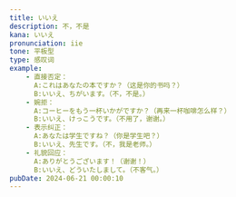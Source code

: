 ```yaml
---
title: いいえ
description: 不，不是
kana: いいえ
pronunciation: iie
tone: 平板型
type: 感叹词
example:
    - 直接否定：
      A:これはあなたの本ですか？（这是你的书吗？）
      B:いいえ、ちがいます。（不，不是。）
    - 婉拒：
      A:コーヒーをもう一杯いかがですか？（再来一杯咖啡怎么样？）
      B:いいえ、けっこうです。（不用了，谢谢。）
    - 表示纠正：
      A:あなたは学生ですね？（你是学生吧？）
      B:いいえ、先生です。（不，我是老师。）
    - 礼貌回应：
      A:ありがとうございます！（谢谢！）
      B:いいえ、どういたしまして。（不客气。）
pubDate: 2024-06-21 00:00:10
---
```

